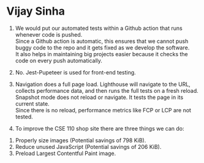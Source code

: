 # Vijay Sinha  

1) We would put our automated tests within a Github action that runs whenever code is pushed.  
Since a Github action is automatic, this ensures that we cannot push buggy code to the repo and it gets fixed as we develop the software.  
It also helps in maintaining big projects easier because it checks the code on every push automatically.   

2) No. Jest-Pupeteer is used for front-end testing.  

3) Navigation does a full page load. Lighthouse will navigate to the URL, collects performance data, and then runs the full tests on a fresh reload.  
Snapshot mode does not reload or navigate. It tests the page in its current state.  
Since there is no reload, performance metrics like FCP or LCP are not tested.  

4) To improve the CSE 110 shop site there are three things we can do:
1. Properly size images (Potential savings of 798 KiB). 
2. Reduce unused JavaScript (Potential savings of 206 KiB).
3. Preload Largest Contentful Paint image.

